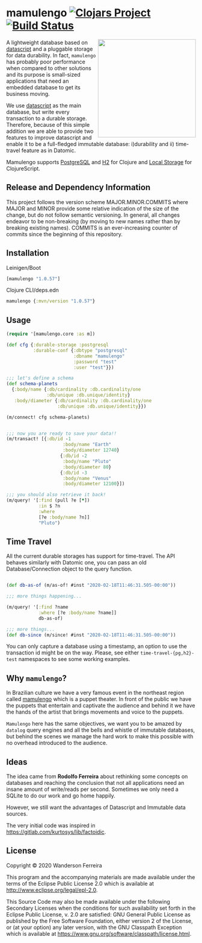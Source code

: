 # mamulengo [![Clojars Project](https://img.shields.io/clojars/v/mamulengo.svg)](https://clojars.org/mamulengo) [![Build Status](https://travis-ci.org/wandersoncferreira/mamulengo.svg?branch=master)](https://travis-ci.org/wandersoncferreira/mamulengo)

<img src="https://github.com/wandersoncferreira/mamulengo/blob/master/doc/mamulengo_fuzue.jpg" width=260 align="right"/>

A lightweight database based on
[datascript](https://github.com/tonsky/datascript) and a
pluggable storage for data durability. In fact, `mamulengo`
has probably poor performance when compared to other
solutions and its purpose is small-sized applications that
need an embedded database to get its business moving.


We use [datascript](https://github.com/tonsky/datascript) as
the main database, but write every transaction to a durable
storage. Therefore, because of this simple addition we are
able to provide two features to improve datascript and
enable it to be a full-fledged immutable database:
i)durability and ii) time-travel feature as in Datomic.

Mamulengo supports [PostgreSQL](https://www.postgresql.org/)
and [H2](https://www.h2database.com/html/main.html) for
Clojure and [Local Storage](https://funcool.github.io/hodgepodge/) for ClojureScript.

## Release and Dependency Information

This project follows the version scheme MAJOR.MINOR.COMMITS
where MAJOR and MINOR provide some relative indication of
the size of the change, but do not follow semantic
versioning. In general, all changes endeavor to be
non-breaking (by moving to new names rather than by breaking
existing names). COMMITS is an ever-increasing counter of
commits since the beginning of this repository.


## Installation

Leinigen/Boot

```clj
[mamulengo "1.0.57"]
```

Clojure CLI/deps.edn
```clj
mamulengo {:mvn/version "1.0.57"}
```


## Usage

```clj
(require '[mamulengo.core :as m])

(def cfg {:durable-storage :postgresql
          :durable-conf {:dbtype "postgresql"
                         :dbname "mamulengo"
                         :password "test"
                         :user "test"}})

;;; let's define a schema
(def schema-planets
  {:body/name {:db/cardinality :db.cardinality/one
               :db/unique :db.unique/identity}
   :body/diameter {:db/cardinality :db.cardinality/one
                   :db/unique :db.unique/identity}})

(m/connect! cfg schema-planets)


;;; now you are ready to save your data!!
(m/transact! [{:db/id -1
                     :body/name "Earth"
                     :body/diameter 12740}
                    {:db/id -2
                     :body/name "Pluto"
                     :body/diameter 80}
                    {:db/id -3
                     :body/name "Venus"
                     :body/diameter 12100}])

;;; you should also retrieve it back!
(m/query! '[:find (pull ?e [*])
            :in $ ?n
            :where
            [?e :body/name ?n]]
            "Pluto")

```

## Time Travel

All the current durable storages has support for
time-travel. The API behaves similarly with Datomic one, you
can pass an old Database/Connection object to the query
function. 

```clj

(def db-as-of (m/as-of! #inst "2020-02-18T11:46:31.505-00:00"))

;;; more things happening...

(m/query! '[:find ?name
            :where [?e :body/name ?name]]
            db-as-of)

;;; more things...
(def db-since (m/since! #inst "2020-02-18T11:46:31.505-00:00"))


```

You can only capture a database using a timestamp, an option to use the transaction id might be on the way.
Please, see either `time-travel-{pg,h2}-test` namespaces to
see some working examples.


## Why `mamulengo`?

In Brazilian culture we have a very famous event in the
northeast region called
[mamulengo](https://en.wikipedia.org/wiki/Mamulengo) which
is a puppet theater. In front of the public we have the
puppets that entertain and captivate the audience and behind
it we have the hands of the artist that brings movements and
voice to the puppets.

`Mamulengo` here has the same objectives, we want you to be
amazed by `datalog` query engines and all the bells and
whistle of immutable databases, but behind the scenes we manage the hard work to make this possible with no overhead
introduced to the audience.


## Ideas

The idea came from **Rodolfo Ferreira** about rethinking some
concepts on databases and reaching the conclusion that not all applications need an
insane amount of write/reads per second. Sometimes we only
need a SQLite to do our work and go home happily.

However, we still want the advantages of Datascript and
Immutable data sources.

The very initial code was inspired in  https://gitlab.com/kurtosys/lib/factoidic.


## License

Copyright © 2020 Wanderson Ferreira

This program and the accompanying materials are made available under the
terms of the Eclipse Public License 2.0 which is available at
http://www.eclipse.org/legal/epl-2.0.

This Source Code may also be made available under the following Secondary
Licenses when the conditions for such availability set forth in the Eclipse
Public License, v. 2.0 are satisfied: GNU General Public License as published by
the Free Software Foundation, either version 2 of the License, or (at your
option) any later version, with the GNU Classpath Exception which is available
at https://www.gnu.org/software/classpath/license.html.
